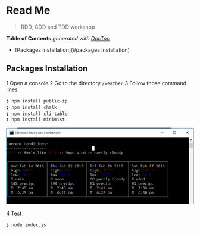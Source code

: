 

# Read Me

> RDD, CDD and TDD workshop

<!-- START doctoc generated TOC please keep comment here to allow auto update -->
<!-- DON'T EDIT THIS SECTION, INSTEAD RE-RUN doctoc TO UPDATE -->
**Table of Contents**  *generated with [DocToc](https://github.com/thlorenz/doctoc)*

- [Packages Installation](#packages installation)

<!-- END doctoc generated TOC please keep comment here to allow auto update -->


## Packages Installation

1 Open a console
2 Go to the directory `/weather`
3 Follow those command lines :

```sh
❯ npm install public-ip
❯ npm install chalk
❯ npm install cli-table
❯ npm install minimist
```
![](Screen1.png)

4 Test
```sh
❯ node index.js
```